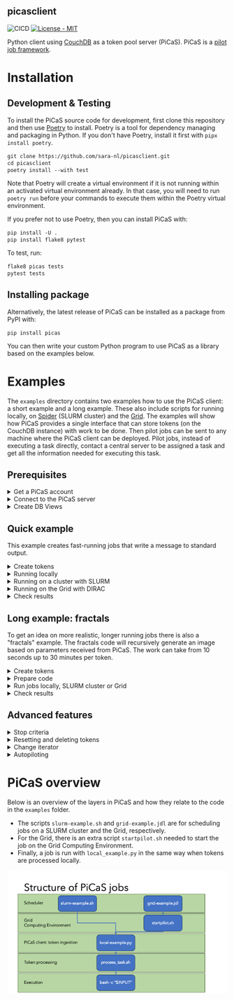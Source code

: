 picasclient
-----------

![CICD](https://github.com/sara-nl/picasclient/actions/workflows/python-app.yml/badge.svg) [![License - MIT](https://img.shields.io/github/license/sara-nl/picasclient)](https://github.com/sara-nl/picasclient/blob/main/LICENSE)

Python client using [CouchDB](https://docs.couchdb.org/en/stable/index.html) as a token pool server (PiCaS). PiCaS is a [pilot job framework](https://doc.spider.surfsara.nl/en/latest/Pages/pilotjob_picas.html).


# Installation


## Development & Testing

To install the PiCaS source code for development, first clone this repository and then use [Poetry](https://python-poetry.org/docs/) to install. Poetry is a tool for dependency managing and packaging in Python. If you don't have Poetry, install it first with `pipx install poetry`.
```
git clone https://github.com/sara-nl/picasclient.git
cd picasclient
poetry install --with test
```
Note that Poetry will create a virtual environment if it is not running within an activated virtual environment already. In that case, you will need to run `poetry run` before your commands to execute them within the Poetry virtual environment.

If you prefer not to use Poetry, then you can install PiCaS with:
```
pip install -U .
pip install flake8 pytest
```

To test, run:
```
flake8 picas tests
pytest tests
```


## Installing package

Alternatively, the latest release of PiCaS can be installed as a package from PyPI with:
```
pip install picas
```
You can then write your custom Python program to use PiCaS as a library based on the examples below.


# Examples

The `examples` directory contains two examples how to use the PiCaS client: a short example and a
long example. These also include scripts for running locally, on [Spider](https://doc.spider.surfsara.nl/en/latest/Pages/about.html) (SLURM cluster) and
the [Grid](https://doc.grid.surfsara.nl/en/latest/). The examples will show how PiCaS provides a
single interface that can store tokens (on the CouchDB instance) with work to be done. Then pilot
jobs can be sent to any machine where the PiCaS client can be deployed. Pilot jobs, instead of
executing a task directly, contact a central server to be assigned a task and get all the information
needed for executing this task.

## Prerequisites

<details closed>
<summary>Get a PiCaS account</summary>
<br>

To run the examples, you need a PiCaS account and access to a database (DB) on the PiCaS CouchDB
instance. If you are following a workshop organized by SURF, this has already been arranged for you.
If you have a Grid or Spider project at SURF, you can request access through the
<a href="https://servicedesk.surf.nl">Service Desk</a>.
</details>


<details closed>
<summary>Connect to the PiCaS server</summary>
<br>

To connect to the PiCaS server, create a file `examples/picasconfig.py` with the information needed
to log in to your PiCaS account and the database you want to use for storing the work tokens. A
template can be found in `examples/picasconfig_example.py`. Specifically, the information needed are:

```
PICAS_HOST_URL="https://picas.surfsara.nl:6984"
PICAS_DATABASE=""
PICAS_USERNAME=""
PICAS_PASSWORD=""
```
Note that `PICAS_HOST_URL` can be different if your project has its own CouchDB instance.
</details>


<details closed>
<summary>Create DB Views</summary>
<br>

When you you use the DB for the first time, you need to define "view" logic and create views.
<a href="https://docs.couchdb.org/en/stable/ddocs/views/index.html">CouchDB views</a> are the primary
tool used for querying and reporting on CouchDB documents. For example, you can create views to
filter on new, running, finished, and failed job tokens. Some pre-defined views can be created with:

```
cd examples
python createViews.py
```
This will create the following views:
 * `Monitor/todo`: tasks that still need to be done
 * `Monitor/locked`: tasks that are currently running
 * `Monitor/error`: tasks that encountered errors
 * `Monitor/done`: tasks that are finished
 * `Monitor/overview_total`: all tasks and their states

After a few moments, you should be able to find the generated views in the
<a href="https://picas.surfsara.nl:6984/_utils/#login">CouchDB web interface</a>. Select your
database and you will see the views on the left under `Monitor/Views`:

![picas views](docs/picas-views.png)
</details>


## Quick example

This example creates fast-running jobs that write a message to standard output.
<details closed>
<summary>Create tokens</summary>
<br>

The file `quickExample.txt` contains three lines with commands to be executed. You can generate
three job tokens in the PiCaS DB by running:

```
python pushTokens.py quick
```

Check the DB; you should see the tokens in the view `Monitor/todo`.
</details>


<details closed>
<summary>Running locally</summary>
<br>

To run the example locally (e.g. on your laptop):

```
python local_example.py
```

If all goes well, you should see output like:

```
-----------------------
Working on token: token_0
_id token_0
_rev 4-8b04da64c0a536bb88a3cdebe12e0a87
type token
lock 1692692693
done 0
hostname xxxxxxxxxxxx
scrub_count 0
input echo "this is token A"
exit_code 0
-----------------------
```

The token in the database will have attachments with the standard and error output of the terminal.
There you will find the outputfile `logs_token_0.out`, containing the output of the input command:

```
Tue 31 Dec 2024 00:00:00 CET
xxxxxxxxxxxx
echo 'this is token A'
token_0
output_token_0
this is token A
Tue 31 Dec 2024 00:00:00  CET
```

Once the script is running, it will start polling the PiCaS server for work. A pilot job will not
die after it has completed a task, but immediately ask for another one. It will keep asking for new
jobs, until all work is done, or the maximum time is up.

Tokens have a status, which will go from "todo" to "done" once the work has been completed (or
"error" if the work fails). To do more work, you will have to add new tokens that in the "todo"
state yet, otherwise the example script will just stop after finding no more work to do. If you are
interested, you can look into the scripts `examples/local-example.py` and `examples/process_task.sh`
to check what the actual work is.
</details>


<details closed>
<summary>Running on a cluster with SLURM</summary>
<br>

You can run this example on a login node of a SLURM cluster, e.g. Spider at SURF. To start the SLURM
job which runs the PiCaS client, submit the `slurm-example.sh` script with:

```
sbatch slurm-example.sh
```

Now the work will be performed in parallel by a SLURM job array, and each job will start polling the
CouchDB instance for work. Once the work is complete, the SLURM job will finish. You can set the
number of array jobs in the script with `--array`. For more information on SLURM job scheduler, see
the [SLURM documentation](https://slurm.schedmd.com/).
</details>


<details closed>
<summary>Running on the Grid with DIRAC</summary>
<br>

In order to run this example on the Grid, you need the three
[Grid Prerequisites](https://doc.grid.surfsara.nl/en/latest/Pages/Basics/prerequisites.html#prerequisites):
User Interface (UI) machine, Grid certificate, VO membership.

On the Grid, you can install software you need either on
[Softdrive](https://doc.grid.surfsara.nl/en/stable/Pages/Advanced/grid_software.html#softdrive),
download it during job execution, or provide it through the "input sandbox". In this example, we
supply the entire environment through the sandbox. The binaries and python code need to be in this
sandbox. First we need to create a tar of the PiCaS code, so that it can be sent to the Grid. On your
Grid UI, run:

```
tar cfv grid-sandbox/picas.tar ../picas/
```

Secondly, the CouchDB python API needs to be available too, so download and extract it:

```
wget https://files.pythonhosted.org/packages/7c/c8/f94a107eca0c178e5d74c705dad1a5205c0f580840bd1b155cd8a258cb7c/CouchDB-1.2.tar.gz -P grid-sandbox
```

Now you can start the example from the Grid UI with:

```
dirac-wms-job-submit grid-example.jdl
```
In this case [DIRAC](https://dirac.readthedocs.io/en/latest/index.html) is used for job submission.
The status and output can be retrieved with DIRAC commands, while in the token you see the token
status and the token attachments contain the log files. Once all tokens have been processed
(check the DB views) the Grid job will finish. For more Grid-specific information, see the
[Grid documentation](https://doc.grid.surfsara.nl/en/latest/index.html).
</details>


<details closed>
<summary>Check results</summary>
<br>

While your pilot jobs process tasks, you can keep track of their progress through the CouchDB web
interface and the views we created earlier.

When all pilot jobs are finished, ideally, you want all tasks to be "done". However, often you will
find that not all jobs finished successfully and some are still in a "locked" or "error" state. If
this happens, you should investigate what went wrong with these jobs by checking the attached
logfiles. Incidentally, this might be due to errors with the middleware, network or storage. In
other cases, there could be errors with your task: maybe you've sent the wrong parameters or forgot
to download all necessary input files. Reviewing these failed tasks gives you the possibility to
correct them and improve your submission scripts.

You can re-run failed tasks, either by resetting failed/locked tokens or deleting them and creating
new tokens, see [Advanced features](#advanced-features). After that, you can submit new pilot jobs.
</details>


## Long example: fractals

To get an idea on more realistic, longer running jobs there is also a "fractals" example. The fractals
code will recursively generate an image based on parameters received from PiCaS. The work can take
from 10 seconds up to 30 minutes per token.


<details closed>
<summary>Create tokens</summary>
<br>
To add the fractals job tokens to your DB, run:

```
python push_tokens.py fractals
```
This will execute `./create_tokens.sh` and create a temporary outputfile that is then used to
generate tokens in the database.
</details>


<details closed>
<summary>Prepare code</summary>
<br>
Next, the binary for the fractal calculation needs to be built:

```
cc src/fractals.c -o bin/fractals -lm
```

And finally, the `process_task.sh` code needs to call a different command. Replace:

```
bash -c "$INPUT"
```
with:

```
bin/fractals -o $OUTPUT $INPUT
```
to ensure that the fractals code is called.
</details>


<details closed>
<summary>Run jobs locally, SLURM cluster or Grid</summary>
<br>

Now, you can run your jobs whichever way you want (locally, SLURM cluster or the Grid), using the general instructions as described above for the quick example!
</details>


<details closed>
<summary>Check results</summary>
<br>

The fractals code will generate an outputfile named `output_token_X`. If the jobs are run locally or
 on Spider, you can find the outputfile in your work directory. For jobs that are processed on the
 Grid, you can transfer the outputfile to a remote storage location at the end of your job script
 `process_task.sh`. To check the results, convert the output file to PNG format and display the
 picture:

```
convert output_token_X output_token_X.png
display output_token_X.png
```
</details>


## Advanced features


</details>

<details closed>
<summary>Stop criteria</summary>
<br>

In the main program of `local-example.py`, the work is executed by this line:

```
actor.run(max_token_time=1800, max_total_time=3600, max_tasks=10, max_scrub=2)
```
The arguments in this function allow the user to speficy criteria to stop processing:
* `max_token_time`: maximum time (seconds) to run a single token before stopping and going to next token
* `max_total_time`: maximum time (seconds) to run picas before stopping
* `max_tasks`: number of tasks that are performed before stopping
* `max_scrub`: number of times a token can be reset ("scrubbed") after failing
So in our example: if a token is not finished in 30 minutes, the token is "scrubbed" (i.e. reset
to "todo"), and the next token will be fetched. If a token is scrubbed more than 2 times, it will
be set to "error". Nore more tokens will be processed after one hour or after 10 tokens have
finished, whatever happens earlier.

Users can even define a custom `stop_function` (with `**kwargs`) and pass that to `actors.run()`.
See for details, `picas/actors.py`.

</details>


<details closed>
<summary>Resetting and deleting tokens</summary>
<br>

To reset tokens in a certain view back to "todo", you can use the script `resetTokens.py`. For
example, to reset all locked tokens:

```
python resetTokens.py Monitor/locked
```
This will also increase the "scrub_count" of the tokens. Optionally, one can provide a locktime
argument. For example, to reset tokens that have been locked more than 24 hours, run:

```
python resetTokens.py Monitor/locked 24
```

If you want to delete all the tokens in a certain view, use the script `deteleTokens.py`. For
example, to delete all the tokens in "error" view, run:

```
python deleteTokens.py Monitor/error
```
</details>

<details closed>
<summary>Change iterator</summary>
<br>

Normally, if there are no more tokens in the DB to be processed, the pilot job will stop. However,
you can tell the pilot job to continue polling the PiCaS server for work untill `max_total_time` has
been reached. This is done by uncommenting this line in `local-example.py`, in the function
`ExampleActor.__init()`:
```
self.iterator = EndlessViewIterator(self.iterator)
```

</details>

<details closed>
<summary>Autopiloting</summary>

### Automatically start your client

This example shows how to automatically start a picas client (or pilot) to process tokens from the
database.  While this example explicitly shows the case of two types of tokens, that is single-core
and multi-core work, you can adjust the code to:
 - Run for a single view, such as your default tokens.
 - Add more than the 2 views, to process as many types of tokens as you want (where type could also be GPU, high-memory, or other properties of a job).
 - Add properties to the tokens in your "pushTokens" code, such as
    - "gpu: 1" and start a GPU-based job
    - "time: 72:00:00" and then start a job with a 3-day walltime
    - "cores: 8" and start a high-memory job

This can be achieved by adjusting:
 1. The view code to create all the necessary views
 2. The scanner code to scan these views and submit the necessary jobs
 3. The job scripts (.sh) that end up in slurm / your scheduler
 4. The pilot jobs that scan the views containing the work
 5. Finally, The tokens need to be available in your database

### Running the autopilot

In this example, two types of tokens are to be executed: single-core tokens and multi-core (4 cores) tokens.
It is written for a slurm cluster, so the user may have to adjust the code if they want to run it
elsewhere. Like the examples in the example folder, a running CouchDB instance is needed.

To run this example, first the design documents for specific resources have to be created. This is
explained next, and then the execution of the auto-piloting code is shown.

#### Creating custom made design documents

To select tokens based on some property in the body of the token, we want to create design documents
with views that can do so.
This is already present in the `create_views.py` script. Run the script again with:

```
python createViews.py autopilot
```

This will create two extra design documents with the same views (todo, error, done, etc.) but with
the extra logic added to check for the property `doc.cores`. The documents are called `SingleCore`
and `MultiCore`: one for tokens that will use 1 CPU core, and one for tokens that need 4 CPU cores
(the number 4 is arbitrary).
The property in the token can be any property you want, in this case we couple it to the number of
cores given to the job in slurm. The value should be set to what the job requires and then will be
used at execution time.

In the database, these design docs and their views are present and can be used. To push some tokens
with the `cores` propery to the database, run:

```
python push-tokens.py autopilot
```

If you inspect the `pushTokens.py` script, you will see that the `cores` property is added, and set
to either 1 or 4 for this example.
Now we want to select the tokens that have a specific number of cores, and start a picas pilot with
these cores, to execute the token body.

#### Running picas with different design documents and views.

To start scanning the different design documents, for example, to execute the work with different
numbers of cores, run:

```
python run_autopilot.py
```

which will default to view `SingleCore` that was created above and filters on a core count of 1.
This is equivalent to running explicitly:

```
python run_autopilot.py --cores 1 --design_doc SingleCore
```

To run this with multiple cores and a different design document do:

```
python run_autopilot.py --cores 4 --design_doc MultiCore
```

And now your process will start the picas clients needed to evaluate your tokens. The process will
check for either single-core tokens and multi-core tokens and start the jobs on the cluster: either
for a job with 1 core, or a job with 4 cores, to process the different kinds of work that require
differing resources. The number of cores is passed through `core_scanner.py` to sbatch.

This example can be adjusted to use any user defined design document and type of job on a cluster
you need. Using different number of cores, GPUs, or other resources can now be done with specified
jobs tailor made for each resource.

### Running autopilot on a schedule

To run the scanner on a schedule, one can start it using (in slurm) scrontab, as described in
https://doc.spider.surfsara.nl/en/latest/Pages/workflows.html#recurring-jobs and
https://slurm.schedmd.com/scrontab.html or other automation tools.

</details>

# PiCaS overview

Below is an overview of the layers in PiCaS and how they relate to the code in the `examples` folder.
* The scripts `slurm-example.sh` and `grid-example.jdl` are for scheduling jobs on a SLURM cluster and the Grid, respectively.
* For the Grid, there is an extra script `startpilot.sh` needed to start the job on the Grid Computing Environment.
* Finally, a job is run with `local_example.py` in the same way when tokens are processed locally.

![picas layers](./docs/picas-layers.png)
